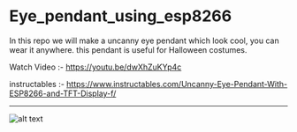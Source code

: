 # Eye_pendant_using_esp8266
In this repo we will make a uncanny eye pendant which look cool, you can wear it anywhere. this pendant is useful for Halloween costumes.

Watch Video :- https://youtu.be/dwXhZuKYp4c

instructables :- https://www.instructables.com/Uncanny-Eye-Pendant-With-ESP8266-and-TFT-Display-f/

______________________


![alt text](https://content.instructables.com/F2O/W9SB/KTSXTY5P/F2OW9SBKTSXTY5P.gif?format=mp4)
